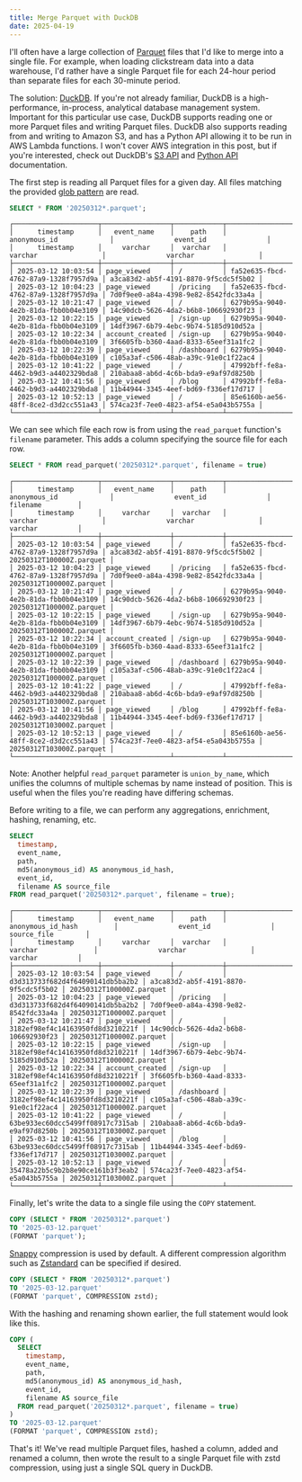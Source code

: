 ```yaml
---
title: Merge Parquet with DuckDB
date: 2025-04-19
---
```


I'll often have a large collection of [Parquet](https://parquet.apache.org/)
files that I'd like to merge into a single file. For example, when loading
clickstream data into a data warehouse, I'd rather have a single Parquet file
for each 24-hour period than separate files for each 30-minute period.

The solution: [DuckDB](https://duckdb.org/). If you're not already familiar,
DuckDB is a high-performance, in-process, analytical database management system.
Important for this particular use case, DuckDB supports reading one or more
Parquet files and writing Parquet files. DuckDB also supports reading from and
writing to Amazon S3, and has a Python API allowing it to be run in AWS Lambda
functions. I won't cover AWS integration in this post, but if you're interested,
check out DuckDB's
[S3 API](https://duckdb.org/docs/stable/extensions/httpfs/s3api) and
[Python API](https://duckdb.org/docs/stable/clients/python/overview)
documentation.

The first step is reading all Parquet files for a given day. All files matching
the provided [glob pattern](https://en.wikipedia.org/wiki/Glob_(programming))
are read.

```sql
SELECT * FROM '20250312*.parquet';
```

```
┌─────────────────────┬─────────────────┬────────────┬──────────────────────────────────────┬──────────────────────────────────────┐
│      timestamp      │   event_name    │    path    │             anonymous_id             │               event_id               │
│      timestamp      │     varchar     │  varchar   │               varchar                │               varchar                │
├─────────────────────┼─────────────────┼────────────┼──────────────────────────────────────┼──────────────────────────────────────┤
│ 2025-03-12 10:03:54 │ page_viewed     │ /          │ fa52e635-fbcd-4762-87a9-1328f7957d9a │ a3ca83d2-ab5f-4191-8870-9f5cdc5f5b02 │
│ 2025-03-12 10:04:23 │ page_viewed     │ /pricing   │ fa52e635-fbcd-4762-87a9-1328f7957d9a │ 7d0f9ee0-a84a-4398-9e82-8542fdc33a4a │
│ 2025-03-12 10:21:47 │ page_viewed     │ /          │ 6279b95a-9040-4e2b-81da-fbb0b04e3109 │ 14c90dcb-5626-4da2-b6b8-106692930f23 │
│ 2025-03-12 10:22:15 │ page_viewed     │ /sign-up   │ 6279b95a-9040-4e2b-81da-fbb0b04e3109 │ 14df3967-6b79-4ebc-9b74-5185d910d52a │
│ 2025-03-12 10:22:34 │ account_created │ /sign-up   │ 6279b95a-9040-4e2b-81da-fbb0b04e3109 │ 3f6605fb-b360-4aad-8333-65eef31a1fc2 │
│ 2025-03-12 10:22:39 │ page_viewed     │ /dashboard │ 6279b95a-9040-4e2b-81da-fbb0b04e3109 │ c105a3af-c506-48ab-a39c-91e0c1f22ac4 │
│ 2025-03-12 10:41:22 │ page_viewed     │ /          │ 47992bff-fe8a-4462-b9d3-a4402329bda8 │ 210abaa8-ab6d-4c6b-bda9-e9af97d8250b │
│ 2025-03-12 10:41:56 │ page_viewed     │ /blog      │ 47992bff-fe8a-4462-b9d3-a4402329bda8 │ 11b44944-3345-4eef-bd69-f336ef17d717 │
│ 2025-03-12 10:52:13 │ page_viewed     │ /          │ 85e6160b-ae56-48ff-8ce2-d3d2cc551a43 │ 574ca23f-7ee0-4823-af54-e5a043b5755a │
└─────────────────────┴─────────────────┴────────────┴──────────────────────────────────────┴──────────────────────────────────────┘
```

We can see which file each row is from using the `read_parquet` function's
`filename` parameter. This adds a column specifying the source file for each
row.

```sql
SELECT * FROM read_parquet('20250312*.parquet', filename = true)
```

```
┌─────────────────────┬─────────────────┬────────────┬──────────────────────────────────────┬──────────────────────────────────────┬──────────────────────────┐
│      timestamp      │   event_name    │    path    │             anonymous_id             │               event_id               │         filename         │
│      timestamp      │     varchar     │  varchar   │               varchar                │               varchar                │         varchar          │
├─────────────────────┼─────────────────┼────────────┼──────────────────────────────────────┼──────────────────────────────────────┼──────────────────────────┤
│ 2025-03-12 10:03:54 │ page_viewed     │ /          │ fa52e635-fbcd-4762-87a9-1328f7957d9a │ a3ca83d2-ab5f-4191-8870-9f5cdc5f5b02 │ 20250312T100000Z.parquet │
│ 2025-03-12 10:04:23 │ page_viewed     │ /pricing   │ fa52e635-fbcd-4762-87a9-1328f7957d9a │ 7d0f9ee0-a84a-4398-9e82-8542fdc33a4a │ 20250312T100000Z.parquet │
│ 2025-03-12 10:21:47 │ page_viewed     │ /          │ 6279b95a-9040-4e2b-81da-fbb0b04e3109 │ 14c90dcb-5626-4da2-b6b8-106692930f23 │ 20250312T100000Z.parquet │
│ 2025-03-12 10:22:15 │ page_viewed     │ /sign-up   │ 6279b95a-9040-4e2b-81da-fbb0b04e3109 │ 14df3967-6b79-4ebc-9b74-5185d910d52a │ 20250312T100000Z.parquet │
│ 2025-03-12 10:22:34 │ account_created │ /sign-up   │ 6279b95a-9040-4e2b-81da-fbb0b04e3109 │ 3f6605fb-b360-4aad-8333-65eef31a1fc2 │ 20250312T100000Z.parquet │
│ 2025-03-12 10:22:39 │ page_viewed     │ /dashboard │ 6279b95a-9040-4e2b-81da-fbb0b04e3109 │ c105a3af-c506-48ab-a39c-91e0c1f22ac4 │ 20250312T100000Z.parquet │
│ 2025-03-12 10:41:22 │ page_viewed     │ /          │ 47992bff-fe8a-4462-b9d3-a4402329bda8 │ 210abaa8-ab6d-4c6b-bda9-e9af97d8250b │ 20250312T103000Z.parquet │
│ 2025-03-12 10:41:56 │ page_viewed     │ /blog      │ 47992bff-fe8a-4462-b9d3-a4402329bda8 │ 11b44944-3345-4eef-bd69-f336ef17d717 │ 20250312T103000Z.parquet │
│ 2025-03-12 10:52:13 │ page_viewed     │ /          │ 85e6160b-ae56-48ff-8ce2-d3d2cc551a43 │ 574ca23f-7ee0-4823-af54-e5a043b5755a │ 20250312T103000Z.parquet │
└─────────────────────┴─────────────────┴────────────┴──────────────────────────────────────┴──────────────────────────────────────┴──────────────────────────┘
```

Note: Another helpful `read_parquet` parameter is `union_by_name`, which unifies
the columns of multiple schemas by name instead of position. This is useful when
the files you're reading have differing schemas.

Before writing to a file, we can perform any aggregations, enrichment, hashing,
renaming, etc.

```sql
SELECT
  timestamp,
  event_name,
  path,
  md5(anonymous_id) AS anonymous_id_hash,
  event_id,
  filename AS source_file
FROM read_parquet('20250312*.parquet', filename = true);
```

```
┌─────────────────────┬─────────────────┬────────────┬──────────────────────────────────┬──────────────────────────────────────┬──────────────────────────┐
│      timestamp      │   event_name    │    path    │        anonymous_id_hash         │               event_id               │       source_file        │
│      timestamp      │     varchar     │  varchar   │             varchar              │               varchar                │         varchar          │
├─────────────────────┼─────────────────┼────────────┼──────────────────────────────────┼──────────────────────────────────────┼──────────────────────────┤
│ 2025-03-12 10:03:54 │ page_viewed     │ /          │ d3d313733f682d4f64090141db5ba2b2 │ a3ca83d2-ab5f-4191-8870-9f5cdc5f5b02 │ 20250312T100000Z.parquet │
│ 2025-03-12 10:04:23 │ page_viewed     │ /pricing   │ d3d313733f682d4f64090141db5ba2b2 │ 7d0f9ee0-a84a-4398-9e82-8542fdc33a4a │ 20250312T100000Z.parquet │
│ 2025-03-12 10:21:47 │ page_viewed     │ /          │ 3182ef98ef4c14163950fd8d3210221f │ 14c90dcb-5626-4da2-b6b8-106692930f23 │ 20250312T100000Z.parquet │
│ 2025-03-12 10:22:15 │ page_viewed     │ /sign-up   │ 3182ef98ef4c14163950fd8d3210221f │ 14df3967-6b79-4ebc-9b74-5185d910d52a │ 20250312T100000Z.parquet │
│ 2025-03-12 10:22:34 │ account_created │ /sign-up   │ 3182ef98ef4c14163950fd8d3210221f │ 3f6605fb-b360-4aad-8333-65eef31a1fc2 │ 20250312T100000Z.parquet │
│ 2025-03-12 10:22:39 │ page_viewed     │ /dashboard │ 3182ef98ef4c14163950fd8d3210221f │ c105a3af-c506-48ab-a39c-91e0c1f22ac4 │ 20250312T100000Z.parquet │
│ 2025-03-12 10:41:22 │ page_viewed     │ /          │ 63be933ec60dcc5499ff08917c7315ab │ 210abaa8-ab6d-4c6b-bda9-e9af97d8250b │ 20250312T103000Z.parquet │
│ 2025-03-12 10:41:56 │ page_viewed     │ /blog      │ 63be933ec60dcc5499ff08917c7315ab │ 11b44944-3345-4eef-bd69-f336ef17d717 │ 20250312T103000Z.parquet │
│ 2025-03-12 10:52:13 │ page_viewed     │ /          │ 35478a22b5c9b2b8e90ce161b3f3eab2 │ 574ca23f-7ee0-4823-af54-e5a043b5755a │ 20250312T103000Z.parquet │
└─────────────────────┴─────────────────┴────────────┴──────────────────────────────────┴──────────────────────────────────────┴──────────────────────────┘
```

Finally, let's write the data to a single file using the `COPY` statement.

```sql
COPY (SELECT * FROM '20250312*.parquet')
TO '2025-03-12.parquet'
(FORMAT 'parquet');
```

[Snappy](https://en.wikipedia.org/wiki/Snappy_(compression)) compression is used
by default. A different compression algorithm such as
[Zstandard](https://en.wikipedia.org/wiki/Zstd) can be specified if desired.

```sql
COPY (SELECT * FROM '20250312*.parquet')
TO '2025-03-12.parquet'
(FORMAT 'parquet', COMPRESSION zstd);
```

With the hashing and renaming shown earlier, the full statement would look like
this.

```sql
COPY (
  SELECT
    timestamp,
    event_name,
    path,
    md5(anonymous_id) AS anonymous_id_hash,
    event_id,
    filename AS source_file
  FROM read_parquet('20250312*.parquet', filename = true)
)
TO '2025-03-12.parquet'
(FORMAT 'parquet', COMPRESSION zstd);
```

That's it! We've read multiple Parquet files, hashed a column, added and renamed
a column, then wrote the result to a single Parquet file with zstd compression,
using just a single SQL query in DuckDB.
